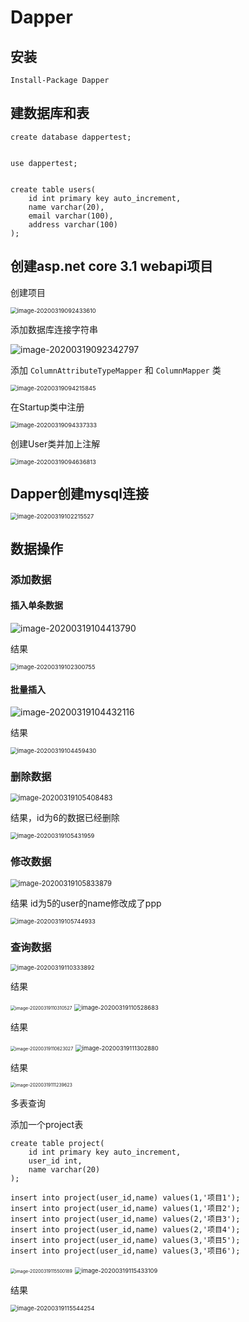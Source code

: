 # Dapper

## 安装



```
Install-Package Dapper
```





## 建数据库和表

```mysql
create database dappertest;


use dappertest;


create table users(
	id int primary key auto_increment,
    name varchar(20),
    email varchar(100),
    address varchar(100)
);
```





## 创建asp.net core 3.1 webapi项目



创建项目

<img src="/Dapper.assets/image-20200319092433610.png" alt="image-20200319092433610" style="zoom: 67%;" />



添加数据库连接字符串

![image-20200319092342797](/Dapper.assets/image-20200319092342797.png)



添加 `ColumnAttributeTypeMapper` 和 `ColumnMapper` 类

<img src="/Dapper.assets/image-20200319094215845.png" alt="image-20200319094215845" style="zoom:67%;" />





在Startup类中注册

<img src="/Dapper.assets/image-20200319094337333.png" alt="image-20200319094337333" style="zoom:67%;" />



创建User类并加上注解

<img src="/Dapper.assets/image-20200319094636813.png" alt="image-20200319094636813" style="zoom:67%;" />



## Dapper创建mysql连接



<img src="/Dapper.assets/image-20200319102215527.png" alt="image-20200319102215527" style="zoom:67%;" />



## 数据操作



### 添加数据

#### 插入单条数据

![image-20200319104413790](/Dapper.assets/image-20200319104413790.png)

结果

<img src="/Dapper.assets/image-20200319102300755.png" alt="image-20200319102300755" style="zoom:67%;" />



#### 批量插入

![image-20200319104432116](/Dapper.assets/image-20200319104432116.png)

结果

<img src="/Dapper.assets/image-20200319104459430.png" alt="image-20200319104459430" style="zoom:67%;" />





### 删除数据



<img src="/Dapper.assets/image-20200319105408483.png" alt="image-20200319105408483" style="zoom:80%;" />

结果，id为6的数据已经删除

<img src="/Dapper.assets/image-20200319105431959.png" alt="image-20200319105431959" style="zoom:67%;" />







### 修改数据

<img src="/Dapper.assets/image-20200319105833879.png" alt="image-20200319105833879" style="zoom:80%;" />





结果 id为5的user的name修改成了ppp

<img src="/Dapper.assets/image-20200319105744933.png" alt="image-20200319105744933" style="zoom:67%;" />





### 查询数据



<img src="/Dapper.assets/image-20200319110333892.png" alt="image-20200319110333892" style="zoom:67%;" />



结果

<img src="/Dapper.assets/image-20200319110310527.png" alt="image-20200319110310527" style="zoom: 50%;" />





<img src="/Dapper.assets/image-20200319110528683.png" alt="image-20200319110528683" style="zoom: 67%;" />



结果

<img src="/Dapper.assets/image-20200319110623027.png" alt="image-20200319110623027" style="zoom:50%;" />





<img src="/Dapper.assets/image-20200319111302880.png" alt="image-20200319111302880" style="zoom:67%;" />

结果

<img src="/Dapper.assets/image-20200319111239623.png" alt="image-20200319111239623" style="zoom:50%;" />



多表查询

添加一个project表

```
create table project(
	id int primary key auto_increment,
	user_id int,
    name varchar(20) 
);

insert into project(user_id,name) values(1,'项目1');
insert into project(user_id,name) values(1,'项目2');
insert into project(user_id,name) values(2,'项目3');
insert into project(user_id,name) values(2,'项目4');
insert into project(user_id,name) values(3,'项目5');
insert into project(user_id,name) values(3,'项目6');

```



<img src="/Dapper.assets/image-20200319115500189.png" alt="image-20200319115500189" style="zoom:50%;" />

<img src="/Dapper.assets/image-20200319115433109.png" alt="image-20200319115433109" style="zoom:67%;" />



结果

<img src="/Dapper.assets/image-20200319115544254.png" alt="image-20200319115544254" style="zoom:67%;" />





